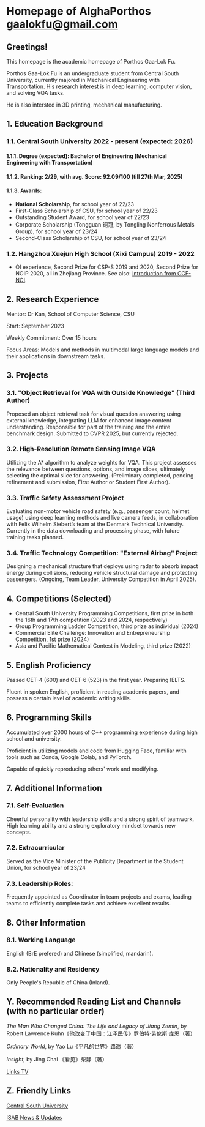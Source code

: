# Homepage of AlghaPorthos gaalokfu@gmail.com

## Greetings!

This homepage is the academic homepage of Porthos Gaa-Lok Fu. 

Porthos Gaa-Lok Fu is an undergraduate student from Central South University, currently majored in Mechanical Engineering with Transportation. His research interest is in deep learning, computer vision, and solving VQA tasks.

He is also intersted in 3D printing, mechanical manufacturing.

## 1. Education Background

### 1.1. Central South University 2022 - present (expected: 2026)

#### 1.1.1. Degree (expected): **Bachelor of Engineering** (Mechanical Engineering with Transportation)

#### 1.1.2. Ranking: **2/29**, with avg. Score: **92.09/100** (till 27th Mar, 2025)

#### 1.1.3. Awards:

- **National Scholarship**, for school year of 22/23
- First-Class Scholarship of CSU, for school year of 22/23
- Outstanding Student Award, for school year of 22/23
- Corporate Scholarship (Tongguan 铜冠, by Tongling Nonferrous Metals Group), for school year of 23/24
- Second-Class Scholarship of CSU, for school year of 23/24

### 1.2.  Hangzhou Xuejun High School (Xixi Campus) 2019 - 2022

- OI experience, Second Prize for CSP-S 2019 and 2020, Second Prize for NOIP 2020, all in Zhejiang Province. See also: [Introduction from CCF-NOI](https://www.noi.cn/gynoi/jj/).

## 2. Research Experience
Mentor: Dr Kan, School of Computer Science, CSU

Start: September 2023

Weekly Commitment: Over 15 hours

Focus Areas: Models and methods in multimodal large language models and their applications in downstream tasks.

## 3. Projects
### 3.1. "Object Retrieval for VQA with Outside Knowledge" (Third Author)

Proposed an object retrieval task for visual question answering using external knowledge, integrating LLM for enhanced image content understanding. Responsible for part of the training and the entire benchmark design. Submitted to CVPR 2025, but currently rejected.

### 3.2. High-Resolution Remote Sensing Image VQA

Utilizing the A* algorithm to analyze weights for VQA. This project assesses the relevance between questions, options, and image slices, ultimately selecting the optimal slice for answering. (Preliminary completed, pending refinement and submission, First Author or Student First Author).

### 3.3. Traffic Safety Assessment Project

Evaluating non-motor vehicle road safety (e.g., passenger count, helmet usage) using deep learning methods and live camera feeds, in collaboration with Felix Wilhelm Siebert’s team at the Denmark Technical University. Currently in the data downloading and processing phase, with future training tasks planned.

### 3.4. Traffic Technology Competition: "External Airbag" Project

Designing a mechanical structure that deploys using radar to absorb impact energy during collisions, reducing vehicle structural damage and protecting passengers. (Ongoing, Team Leader, University Competition in April 2025).

## 4. Competitions (Selected)
- Central South University Programming Competitions, first prize in both the 16th and 17th competition (2023 and 2024, respectively)
- Group Programming Ladder Competition, third prize as individual (2024)
- Commercial Elite Challenge: Innovation and Entrepreneurship Competition, 1st prize (2024)
- Asia and Pacific Mathematical Contest in Modeling, third prize (2022)


## 5. English Proficiency

Passed CET-4 (600) and CET-6 (523) in the first year. Preparing IELTS.

Fluent in spoken English, proficient in reading academic papers, and possess a certain level of academic writing skills.

## 6. Programming Skills
Accumulated over 2000 hours of C++ programming experience during high school and university.

Proficient in utilizing models and code from Hugging Face, familiar with tools such as Conda, Google Colab, and PyTorch.

Capable of quickly reproducing others' work and modifying.

## 7. Additional Information
### 7.1. Self-Evaluation

Cheerful personality with leadership skills and a strong spirit of teamwork. High learning ability and a strong exploratory mindset towards new concepts.

### 7.2. Extracurricular

Served as the Vice Minister of the Publicity Department in the Student Union, for school year of 23/24

### 7.3. Leadership Roles:

Frequently appointed as Coordinator in team projects and exams, leading teams to efficiently complete tasks and achieve excellent results.

## 8. Other Information

### 8.1. Working Language

English (BrE prefered) and Chinese (simplified, mandarin).

### 8.2. Nationality and Residency

Only People's Republic of China (Inland).


## Y. Recommended Reading List and Channels (with no particular order)

_The Man Who Changed China: The Life and Legacy of Jiang Zemin_, by Robert Lawrence Kuhn《他改变了中国：江泽民传》罗伯特·劳伦斯·库恩（著）

_Ordinary World_, by Yao Lu《平凡的世界》路遥（著）

_Insight_, by Jing Chai 《看见》柴静（著） 

[Links TV](https://www.youtube.com/@linksphotograph)

## Z. Friendly Links

[Central South University](https://www.csu.edu.cn/)

[ISAB News & Updates](http://isab.run/)


